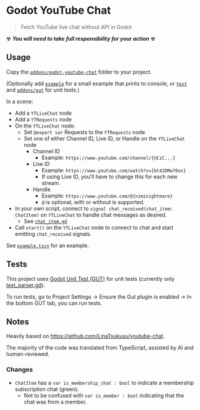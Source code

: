 # Godot YouTube Chat
> Fetch YouTube live chat without API in Godot

☢ ***You will need to take full responsibility for your action*** ☢

## Usage
Copy the [`addons/godot-youtube-chat`](addons/godot-youtube-chat) folder to your project. 

(Optionally add [`example`](example) for a small example that prints to console, or [`test`](test) and [`addons/gut`](addons/gut) for unit tests.)

In a scene:
- Add a `YTLiveChat` node
- Add a `YTRequests` node
- On the `YTLiveChat` node:
	- Set `@export var` Requests to the `YTRequests` node
	- Set one of either Channel ID, Live ID, or Handle on the `YTLiveChat` node
		- Channel ID
			- Example: `https://www.youtube.com/channel/{UCiC...}`
		- Live ID
			- Example: `https://www.youtube.com/watch?v={bt42DMw70os}`
			- If using Live ID, you'll have to change this for each new stream.
		- Handle
			- Example: `https://www.youtube.com/@{niminightmare}`
			- `@` is optional, with or without is supported.
- In your own script, connect to `signal chat_received(chat_item: ChatItem)` on `YTLiveChat` to handle chat messages as desired.
	- See [`chat_item.gd`](addons/godot-youtube-chat/data_types/data/chat_item.gd)
- Call `start()` on the `YTLiveChat` node to connect to chat and start emitting `chat_received` signals.

See [`example.tscn`](example/example.tscn) for an example.

## Tests
This project uses [Godot Unit Test (GUT)](https://github.com/bitwes/Gut) for unit tests (currently only [test_parser.gd](test/unit/test_parser.gd)).

To run tests, go to Project Settings -> Ensure the Gut plugin is enabled -> In the bottom GUT tab, you can run tests.

## Notes
Heavily based on https://github.com/LinaTsukusu/youtube-chat.

The majority of the code was translated from TypeScript, assisted by AI and human-reviewed.

### Changes
- `ChatItem` has a `var is_membership_chat : bool` to indicate a membership subscription chat (green).
  - Not to be confused with `var is_member : bool` indicating that the chat was from a member.
